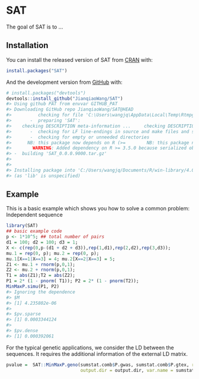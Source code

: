 
<!-- README.md is generated from README.Rmd. Please edit that file -->

# SAT

<!-- badges: start -->

<!-- badges: end -->

The goal of SAT is to …

## Installation

You can install the released version of SAT from
[CRAN](https://CRAN.R-project.org) with:

``` r
install.packages("SAT")
```

And the development version from [GitHub](https://github.com/) with:

``` r
# install.packages("devtools")
devtools::install_github("JianqiaoWang/SAT")
#> Using github PAT from envvar GITHUB_PAT
#> Downloading GitHub repo JianqiaoWang/SAT@HEAD
#>          checking for file 'C:\Users\wangjq\AppData\Local\Temp\RtmpgLNTvr\remotes26074f7279a\JianqiaoWang-SAT-2e7ee22/DESCRIPTION' ...  v  checking for file 'C:\Users\wangjq\AppData\Local\Temp\RtmpgLNTvr\remotes26074f7279a\JianqiaoWang-SAT-2e7ee22/DESCRIPTION'
#>       -  preparing 'SAT':
#>    checking DESCRIPTION meta-information ...     checking DESCRIPTION meta-information ...   v  checking DESCRIPTION meta-information
#>       -  checking for LF line-endings in source and make files and shell scripts
#>       -  checking for empty or unneeded directories
#>      NB: this package now depends on R (>=        NB: this package now depends on R (>= 3.5.0)
#>        WARNING: Added dependency on R >= 3.5.0 because serialized objects in  serialize/load version 3 cannot be read in older versions of R.  File(s) containing such objects: 'SAT/supp/geneTable.Final.rds'
#> -  building 'SAT_0.0.0.9000.tar.gz'
#>      
#> 
#> Installing package into 'C:/Users/wangjq/Documents/R/win-library/4.0'
#> (as 'lib' is unspecified)
```

## Example

This is a basic example which shows you how to solve a common problem:
Independent sequence

``` r
library(SAT)
## basic example code
p <- 1*10^5; ## total number of pairs
d1 = 100; d2 = 100; d3 = 1;
X <- c(rep(0,p-(d1 + d2 + d3)),rep(1,d1),rep(2,d2),rep(3,d3));
mu.1 = rep(0, p); mu.2 = rep(0, p);
mu.1[X==1|X==3] = 4; mu.2[X==2|X==3] = 5;
Z1 <- mu.1 + rnorm(p,0,1);
Z2 <- mu.2 + rnorm(p,0,1);
T1 = abs(Z1);T2 = abs(Z2);
P1 = 2* (1 - pnorm( T1)); P2 = 2* (1 - pnorm(T2));
MinMaxP.simu(P1, P2)
#> Ignoring the dependence
#> $M
#> [1] 4.235802e-06
#> 
#> $pv.sparse
#> [1] 0.0003344124
#> 
#> $pv.dense
#> [1] 0.000392061
```

For the typical genetic applications, we consider the LD between the
sequences. It requires the additional information of the external LD
matrix.

``` r
pvalue =  SAT::MinMaxP.geno(sumstat.comb$P.gwas, sumstat.comb$P.gtex, ref.geno = geno, ref.bed = "../geno/GTEx_WGS_838Indiv_Freeze_phased_MAF_0.01_chr1_22_EU",
                            output.dir = output.dir, var.name = sumstat.comb$variant_id, block.thresh = 0.99)
```
